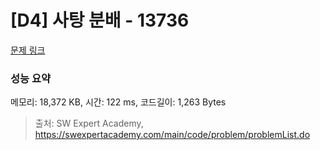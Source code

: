 # [D4] 사탕 분배 - 13736 

[문제 링크](https://swexpertacademy.com/main/code/problem/problemDetail.do?contestProbId=AX8BB5d6T7gDFARO) 

### 성능 요약

메모리: 18,372 KB, 시간: 122 ms, 코드길이: 1,263 Bytes



> 출처: SW Expert Academy, https://swexpertacademy.com/main/code/problem/problemList.do